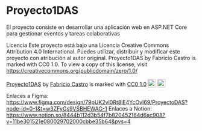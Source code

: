 # Proyecto1DAS
El proyecto consiste en desarrollar una aplicación web en ASP.NET Core para gestionar eventos y tareas colaborativas

Licencia
Este proyecto está bajo una Licencia Creative Commons Attribution 4.0 International. Puedes utilizar, distribuir y modificar este proyecto con atribución al autor original.
Proyecto1DAS by Fabricio Castro is marked with CC0 1.0. To view a copy of this license, visit https://creativecommons.org/publicdomain/zero/1.0/
<p xmlns:cc="http://creativecommons.org/ns#" xmlns:dct="http://purl.org/dc/terms/"><a property="dct:title" rel="cc:attributionURL" href="https://github.com/Fabry2022/Proyecto1DAS/tree/main">Proyecto1DAS</a> by <a rel="cc:attributionURL dct:creator" property="cc:attributionName" href="https://github.com/Fabry2022">Fabricio Castro</a> is marked with <a href="https://creativecommons.org/publicdomain/zero/1.0/?ref=chooser-v1" target="_blank" rel="license noopener noreferrer" style="display:inline-block;">CC0 1.0<img style="height:22px!important;margin-left:3px;vertical-align:text-bottom;" src="https://mirrors.creativecommons.org/presskit/icons/cc.svg?ref=chooser-v1" alt=""><img style="height:22px!important;margin-left:3px;vertical-align:text-bottom;" src="https://mirrors.creativecommons.org/presskit/icons/zero.svg?ref=chooser-v1" alt=""></a></p>

Enlaces a Figma: https://www.figma.com/design/79pUK2vl0Rt8iE4YcOvl69/ProyectoDAS?node-id=0-1&t=w3ZFyGs9VSBHEWAG-1
Enlaces a Notion: https://www.notion.so/8444b112d3b54f7b820452164d6ac908?v=11be301521e080029702000cbbe35b64&pvs=4
